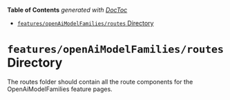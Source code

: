 <!-- START doctoc generated TOC please keep comment here to allow auto update -->
<!-- DON'T EDIT THIS SECTION, INSTEAD RE-RUN doctoc TO UPDATE -->

**Table of Contents** _generated with [DocToc](https://github.com/thlorenz/doctoc)_

- [`features/openAiModelFamilies/routes` Directory](#featuresopenaimodelfamiliesroutes-directory)

<!-- END doctoc generated TOC please keep comment here to allow auto update -->

# `features/openAiModelFamilies/routes` Directory

The routes folder should contain all the route components for the OpenAiModelFamilies feature pages.
